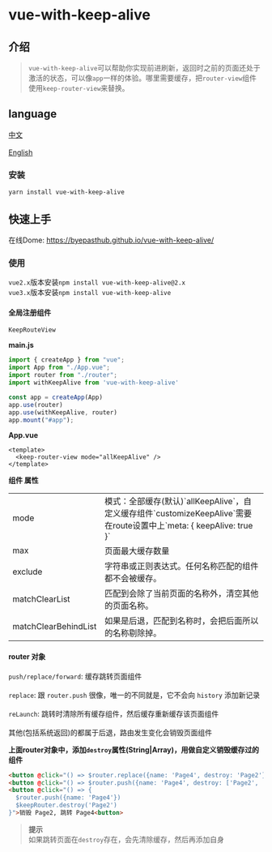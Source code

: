 # vue-with-keep-alive

## 介绍
>`vue-with-keep-alive`可以帮助你实现前进刷新，返回时之前的页面还处于激活的状态，可以像`app`一样的体验。哪里需要缓存，把`router-view`组件使用`keep-router-view`来替换。

## language
<a href="./README.md">中文</a></br>  
<a href="./README_en-US.md">English</a>

### 安装
```
yarn install vue-with-keep-alive
```

## 快速上手
在线Dome: <a href="https://byepasthub.github.io/vue-with-keep-alive/">https://byepasthub.github.io/vue-with-keep-alive/</a>

### 使用
`vue2.x`版本安装`npm install vue-with-keep-alive@2.x`</br>
`vue3.x`版本安装`npm install vue-with-keep-alive`

#### 全局注册组件
`KeepRouteView`

**main.js**
```js
import { createApp } from "vue";
import App from "./App.vue";
import router from "./router";
import withKeepAlive from 'vue-with-keep-alive'

const app = createApp(App)
app.use(router)
app.use(withKeepAlive, router)
app.mount("#app");
```

**App.vue**
```vue
<template>
  <keep-router-view mode="allKeepAlive" />
</template>
```

**组件 属性**
<table class="table table-bordered table-striped table-condensed">
  <tr>
    <td>mode</td>
	  <td>模式：全部缓存(默认)`allKeepAlive`，自定义缓存组件`customizeKeepAlive`需要在route设置中上`meta: { keepAlive: true }`</td>
  </tr>
  <tr>
    <td>max</td>
	  <td>页面最大缓存数量</td>
  </tr>
  <tr>
    <td>exclude</td>
	  <td>字符串或正则表达式。任何名称匹配的组件都不会被缓存。</td>
  </tr>
  <tr>
    <td>matchClearList</td>
	  <td>匹配到会除了当前页面的名称外，清空其他的页面名称。</td>
  </tr>
  <tr>
    <td>matchClearBehindList</td>
	  <td>如果是后退，匹配到名称时，会把后面所以的名称剔除掉。</td>
  </tr>
</table>

#### router 对象
`push/replace/forward`: 缓存跳转页面组件</br>  
`replace`: 跟 `router.push` 很像，唯一的不同就是，它不会向 `history` 添加新记录</br>  
`reLaunch`: 跳转时清除所有缓存组件，然后缓存重新缓存该页面组件</br>  
其他(包括系统返回)的都属于后退，路由发生变化会销毁页面组件</br>

**上面router对象中，添加`destroy`属性(String|Array)，用做自定义销毁缓存过的组件**
```html
<button @click="() => $router.replace({name: 'Page4', destroy: 'Page2'})">销毁 Page2, 跳转 Page4<button>
<button @click="() => $router.push({name: 'Page4', destroy: ['Page2', 'Page3']})">销毁 Page2、Page3, 跳转 Page4<button>
<button @click="() => {
  $router.push({name: 'Page4'})
  $keepRouter.destroy('Page2')
}">销毁 Page2, 跳转 Page4<button>
```

>**提示**<br/> 
>如果跳转页面在`destroy`存在，会先清除缓存，然后再添加自身
